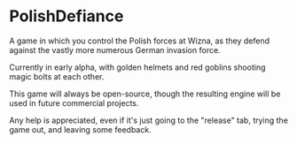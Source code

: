 # PolishDefiance
A game in which you control the Polish forces at Wizna, as they defend against the vastly more numerous German invasion force.

Currently in early alpha, with golden helmets and red goblins shooting magic bolts at each other.

This game will always be open-source, though the resulting engine will be used in future commercial projects.

Any help is appreciated, even if it's just going to the "release" tab, trying the game out, and leaving some feedback.
